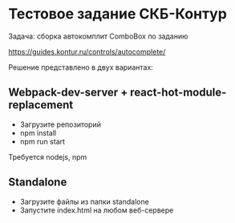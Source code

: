 # Тестовое задание СКБ-Контур
Задача: сборка автокомплит ComboBox по заданию

https://guides.kontur.ru/controls/autocomplete/

Решение представлено в двух вариантах:

## Webpack-dev-server + react-hot-module-replacement
* Загрузите репозиторий
* npm install
* npm run start

Требуется nodejs, npm

## Standalone
* Загрузите файлы из папки standalone
* Запустите index.html на любом веб-сервере
